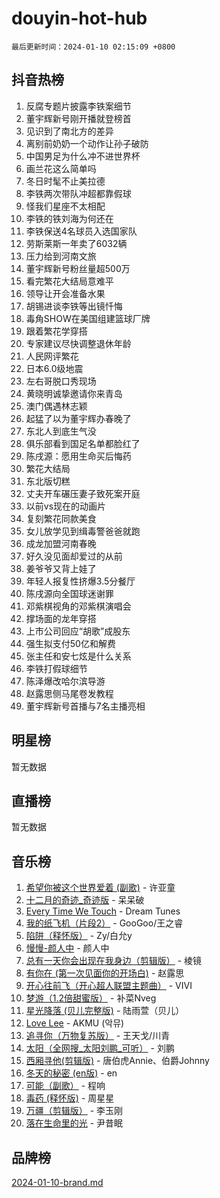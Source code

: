 # douyin-hot-hub

`最后更新时间：2024-01-10 02:15:09 +0800`

## 抖音热榜

1. 反腐专题片披露李铁案细节
1. 董宇辉新号刚开播就登榜首
1. 见识到了南北方的差异
1. 离别前奶奶一个动作让孙子破防
1. 中国男足为什么冲不进世界杯
1. 画兰花这么简单吗
1. 冬日时髦不止美拉德
1. 李铁两次带队冲超都靠假球
1. 怪我们星座不太相配
1. 李铁的铁刘海为何还在
1. 李铁保送4名球员入选国家队
1. 劳斯莱斯一年卖了6032辆
1. 压力给到河南文旅
1. 董宇辉新号粉丝量超500万
1. 看完繁花大结局意难平
1. 领导让开会准备水果
1. 胡锡进谈李铁等出镜忏悔
1. 毒角SHOW在美国组建篮球厂牌
1. 跟着繁花学穿搭
1. 专家建议尽快调整退休年龄
1. 人民网评繁花
1. 日本6.0级地震
1. 左右哥脱口秀现场
1. 黄晓明诚挚邀请你来青岛
1. 澳门偶遇林志颖
1. 起猛了以为董宇辉办春晚了
1. 东北人到底生气没
1. 俱乐部看到国足名单都脸红了
1. 陈戌源：愿用生命买后悔药
1. 繁花大结局
1. 东北版切糕
1. 丈夫开车碾压妻子致死案开庭
1. 以前vs现在的动画片
1. 复刻繁花同款美食
1. 女儿放学见到缉毒警爸爸就跑
1. 成龙加盟河南春晚
1. 好久没见面却爱过的从前
1. 姜爷爷又背上娃了
1. 年轻人报复性挤爆3.5分餐厅
1. 陈戌源向全国球迷谢罪
1. 邓紫棋视角的邓紫棋演唱会
1. 撑场面的龙年穿搭
1. 上市公司回应“胡歌”成股东
1. 强生拟支付50亿和解费
1. 张主任和安七炫是什么关系
1. 李铁打假球细节
1. 陈泽爆改哈尔滨导游
1. 赵露思侧马尾卷发教程
1. 董宇辉新号首播与7名主播亮相

## 明星榜

暂无数据

## 直播榜

暂无数据

## 音乐榜

1. [希望你被这个世界爱着 (副歌)](https://sf6-cdn-tos.douyinstatic.com/obj/tos-cn-ve-2774/oUHCmWQfZlE3QQBKBeD8rCFLpJzPgCpImhsxMt) - 许亚童
1. [十二月的奇迹_奇迹版](https://sf3-cdn-tos.douyinstatic.com/obj/tos-cn-ve-2774/oMslvA9FBzGMGHnyUuoiiUjtIAXfMz6tzwByW8) - 呆呆破
1. [Every Time We Touch](https://sf6-cdn-tos.douyinstatic.com/obj/tos-cn-ve-2774/ogN6lUKQeBBfEVhIOMikG1CcJjugxk1tztZyhP) - Dream Tunes
1. [我的纸飞机（片段2）](https://sf3-cdn-tos.douyinstatic.com/obj/tos-cn-ve-2774/oM2ZrKcg2CD5AeRB2gkeXOFB1IxAGJdZPazYHf) - GooGoo/王之睿
1. [陷阱（释怀版）](https://sf6-cdn-tos.douyinstatic.com/obj/tos-cn-ve-2774/oE8C21LeZrzKLDFfQYgMzx4GAIHageG5IzayY7) - Zy/白允y
1. [慢慢-颜人中](https://sf86-cdn-tos.douyinstatic.com/obj/tos-cn-ve-2774/ocjHNfBXdBxQNC8ZGAeoLMFTUgtBg8bkExunDC) - 颜人中
1. [总有一天你会出现在我身边（剪辑版）](https://sf6-cdn-tos.douyinstatic.com/obj/tos-cn-ve-2774/oMLsHwhWW7CYoAhoWB9EXUQIzNBsfAJxpAoxCU) - 棱镜
1. [有你在 (第一次见面你的开场白)](https://sf86-cdn-tos.douyinstatic.com/obj/tos-cn-ve-2774/oAthrQ3ClJBfI57uBoFEgNDYtNCZ0TSYQQfxQ0) - 赵露思
1. [开心往前飞（开心超人联盟主题曲）](https://sf6-cdn-tos.douyinstatic.com/obj/tos-cn-ve-2774/9d8fb7c82cf1421fb93a9fe925275e0a) - VIVI
1. [梦游（1.2倍甜蜜版）](https://sf86-cdn-tos.douyinstatic.com/obj/tos-cn-ve-2774/o4gyAUm8hwufoEABmwVIiQtHsFuGzAEEWtNMzo) - 补菜Nveg
1. [星光降落 (贝儿完整版)](https://sf86-cdn-tos.douyinstatic.com/obj/tos-cn-ve-2774/okwB9hAwyAtsFFkFBzAX1hOOfQuIoMNs0W2Mwr) - 陆雨萱（贝儿）
1. [Love Lee](https://sf3-cdn-tos.douyinstatic.com/obj/tos-cn-ve-2774/o05GbkJGbCBTdDnMtB0fwOYgkeZp23vrWQDQBS) - AKMU (악뮤)
1. [追寻你（万物复苏版）](https://sf6-cdn-tos.douyinstatic.com/obj/tos-cn-ve-2774/oYeAZJsbjIDit9APmBg8u6uDUQnHmoCf3gbo74) - 王天戈/川青
1. [太阳（全网搜_太阳刘鹏_可听）](https://sf86-cdn-tos.douyinstatic.com/obj/tos-cn-ve-2774/ogWbyIQnlBFImVbeDocRdCIYtBHlbJXgfZMvgz) - 刘鹏
1. [西厢寻他(剪辑版)](https://sf3-cdn-tos.douyinstatic.com/obj/tos-cn-ve-2774/oUsAVfAQKlRNxEv5qxvIB8o5qmIWUcXbzJKJhw) - 唐伯虎Annie、伯爵Johnny
1. [冬天的秘密 (en版)](https://sf86-cdn-tos.douyinstatic.com/obj/tos-cn-ve-2774/okIuMHDdzyf3FjGK4Lphe1vfHcQaPIHAg0Z4CR) - en
1. [可能（副歌）](https://sf3-cdn-tos.douyinstatic.com/obj/tos-cn-ve-2774/cde1731888894259b333569393c2fb51) - 程响
1. [毒药 (释怀版)](https://sf86-cdn-tos.douyinstatic.com/obj/tos-cn-ve-2774/oYILMEAzspdZBIzy4frJNB8ZHPHWAhiwowd4Ad) - 周星星
1. [万疆（剪辑版）](https://sf3-cdn-tos.douyinstatic.com/obj/tos-cn-ve-2774/ooG7oVgFlDTelKCjCsTTobQvbdtj1BBQXnfZd8) - 李玉刚
1. [落在生命里的光](https://sf6-cdn-tos.douyinstatic.com/obj/tos-cn-ve-2774/d9ffa8c090124ea58bb10df9b510c01d) - 尹昔眠

## 品牌榜

[2024-01-10-brand.md](2024-01-10-brand.md)
